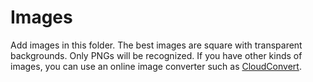 # Images

Add images in this folder. The best images are square with transparent backgrounds. Only PNGs will be recognized. If you have other kinds of images, you can use an online image converter such as [CloudConvert](https://cloudconvert.com).

